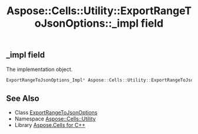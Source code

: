 ﻿---
title: Aspose::Cells::Utility::ExportRangeToJsonOptions::_impl field
linktitle: _impl
second_title: Aspose.Cells for C++ API Reference
description: 'Aspose::Cells::Utility::ExportRangeToJsonOptions::_impl field. The implementation object in C++.'
type: docs
weight: 1400
url: /cpp/aspose.cells.utility/exportrangetojsonoptions/_impl/
---
## _impl field


The implementation object.

```cpp
ExportRangeToJsonOptions_Impl* Aspose::Cells::Utility::ExportRangeToJsonOptions::_impl
```

## See Also

* Class [ExportRangeToJsonOptions](../)
* Namespace [Aspose::Cells::Utility](../../)
* Library [Aspose.Cells for C++](../../../)
